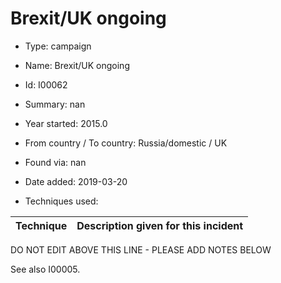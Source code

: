 # Brexit/UK ongoing

* Type: campaign

* Name: Brexit/UK ongoing

* Id: I00062

* Summary: nan

* Year started: 2015.0

* From country / To country: Russia/domestic / UK

* Found via: nan

* Date added: 2019-03-20

* Techniques used: 

| Technique | Description given for this incident |
| --------- | ------------------------- |

DO NOT EDIT ABOVE THIS LINE - PLEASE ADD NOTES BELOW

See also I00005.